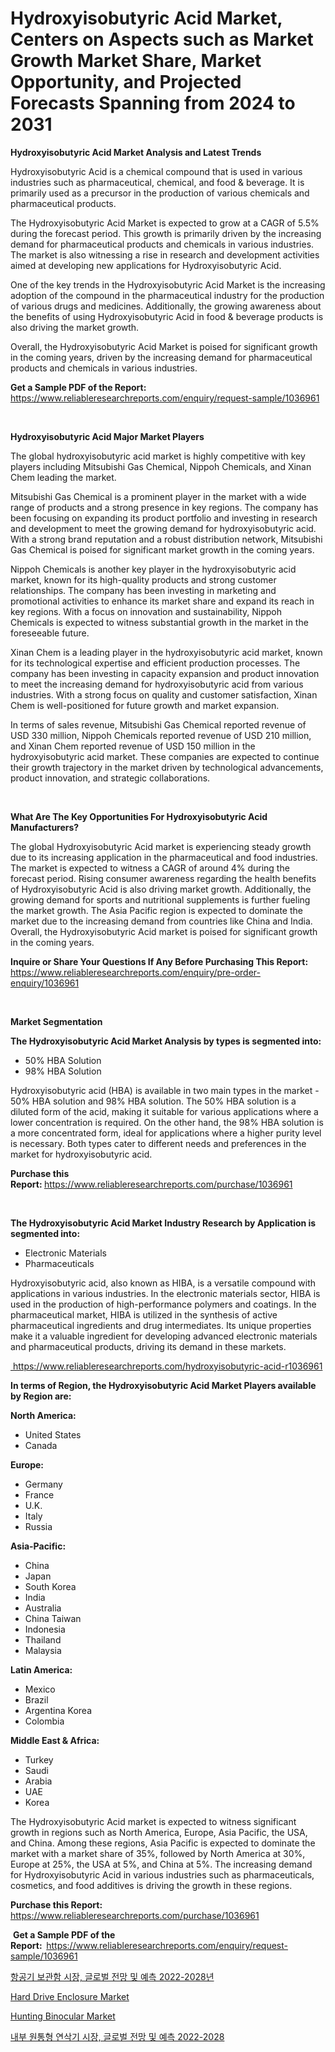 <p><h1>Hydroxyisobutyric Acid Market, Centers on Aspects such as Market Growth Market Share, Market Opportunity, and Projected Forecasts Spanning from 2024 to 2031</h1></p><p><strong>Hydroxyisobutyric Acid Market Analysis and Latest Trends</strong></p>
<p><p>Hydroxyisobutyric Acid is a chemical compound that is used in various industries such as pharmaceutical, chemical, and food & beverage. It is primarily used as a precursor in the production of various chemicals and pharmaceutical products.</p><p>The Hydroxyisobutyric Acid Market is expected to grow at a CAGR of 5.5% during the forecast period. This growth is primarily driven by the increasing demand for pharmaceutical products and chemicals in various industries. The market is also witnessing a rise in research and development activities aimed at developing new applications for Hydroxyisobutyric Acid.</p><p>One of the key trends in the Hydroxyisobutyric Acid Market is the increasing adoption of the compound in the pharmaceutical industry for the production of various drugs and medicines. Additionally, the growing awareness about the benefits of using Hydroxyisobutyric Acid in food & beverage products is also driving the market growth.</p><p>Overall, the Hydroxyisobutyric Acid Market is poised for significant growth in the coming years, driven by the increasing demand for pharmaceutical products and chemicals in various industries.</p></p>
<p><strong>Get a Sample PDF of the Report:&nbsp;</strong> <a href="https://www.reliableresearchreports.com/enquiry/request-sample/1036961">https://www.reliableresearchreports.com/enquiry/request-sample/1036961</a></p>
<p>&nbsp;</p>
<p><strong>Hydroxyisobutyric Acid Major Market Players</strong></p>
<p><p>The global hydroxyisobutyric acid market is highly competitive with key players including Mitsubishi Gas Chemical, Nippoh Chemicals, and Xinan Chem leading the market. </p><p>Mitsubishi Gas Chemical is a prominent player in the market with a wide range of products and a strong presence in key regions. The company has been focusing on expanding its product portfolio and investing in research and development to meet the growing demand for hydroxyisobutyric acid. With a strong brand reputation and a robust distribution network, Mitsubishi Gas Chemical is poised for significant market growth in the coming years.</p><p>Nippoh Chemicals is another key player in the hydroxyisobutyric acid market, known for its high-quality products and strong customer relationships. The company has been investing in marketing and promotional activities to enhance its market share and expand its reach in key regions. With a focus on innovation and sustainability, Nippoh Chemicals is expected to witness substantial growth in the market in the foreseeable future.</p><p>Xinan Chem is a leading player in the hydroxyisobutyric acid market, known for its technological expertise and efficient production processes. The company has been investing in capacity expansion and product innovation to meet the increasing demand for hydroxyisobutyric acid from various industries. With a strong focus on quality and customer satisfaction, Xinan Chem is well-positioned for future growth and market expansion.</p><p>In terms of sales revenue, Mitsubishi Gas Chemical reported revenue of USD 330 million, Nippoh Chemicals reported revenue of USD 210 million, and Xinan Chem reported revenue of USD 150 million in the hydroxyisobutyric acid market. These companies are expected to continue their growth trajectory in the market driven by technological advancements, product innovation, and strategic collaborations.</p></p>
<p>&nbsp;</p>
<p><strong>What Are The Key Opportunities For Hydroxyisobutyric Acid Manufacturers?</strong></p>
<p><p>The global Hydroxyisobutyric Acid market is experiencing steady growth due to its increasing application in the pharmaceutical and food industries. The market is expected to witness a CAGR of around 4% during the forecast period. Rising consumer awareness regarding the health benefits of Hydroxyisobutyric Acid is also driving market growth. Additionally, the growing demand for sports and nutritional supplements is further fueling the market growth. The Asia Pacific region is expected to dominate the market due to the increasing demand from countries like China and India. Overall, the Hydroxyisobutyric Acid market is poised for significant growth in the coming years.</p></p>
<p><strong>Inquire or Share Your Questions If Any Before Purchasing This Report:</strong> <a href="https://www.reliableresearchreports.com/enquiry/pre-order-enquiry/1036961">https://www.reliableresearchreports.com/enquiry/pre-order-enquiry/1036961</a></p>
<p>&nbsp;</p>
<p><strong>Market Segmentation</strong></p>
<p><strong>The Hydroxyisobutyric Acid Market Analysis by types is segmented into:</strong></p>
<p><ul><li>50% HBA Solution</li><li>98% HBA Solution</li></ul></p>
<p><p>Hydroxyisobutyric acid (HBA) is available in two main types in the market - 50% HBA solution and 98% HBA solution. The 50% HBA solution is a diluted form of the acid, making it suitable for various applications where a lower concentration is required. On the other hand, the 98% HBA solution is a more concentrated form, ideal for applications where a higher purity level is necessary. Both types cater to different needs and preferences in the market for hydroxyisobutyric acid.</p></p>
<p><strong>Purchase this Report:&nbsp;</strong><a href="https://www.reliableresearchreports.com/purchase/1036961">https://www.reliableresearchreports.com/purchase/1036961</a></p>
<p>&nbsp;</p>
<p><strong>The Hydroxyisobutyric Acid Market Industry Research by Application is segmented into:</strong></p>
<p><ul><li>Electronic Materials</li><li>Pharmaceuticals</li></ul></p>
<p><p>Hydroxyisobutyric acid, also known as HIBA, is a versatile compound with applications in various industries. In the electronic materials sector, HIBA is used in the production of high-performance polymers and coatings. In the pharmaceutical market, HIBA is utilized in the synthesis of active pharmaceutical ingredients and drug intermediates. Its unique properties make it a valuable ingredient for developing advanced electronic materials and pharmaceutical products, driving its demand in these markets.</p></p>
<p><a href="https://www.reliableresearchreports.com/hydroxyisobutyric-acid-r1036961">&nbsp;https://www.reliableresearchreports.com/hydroxyisobutyric-acid-r1036961</a></p>
<p><strong>In terms of Region, the Hydroxyisobutyric Acid Market Players available by Region are:</strong></p>
<p>
    <p> <strong> North America: </strong>
        <ul>
            <li>United States</li>
            <li>Canada</li>
        </ul>
        </p> 
    <p> <strong> Europe: </strong>
        <ul>
            <li>Germany</li>
            <li>France</li>
            <li>U.K.</li>
            <li>Italy</li>
            <li>Russia</li>
        </ul>
        </p> 
    <p> <strong> Asia-Pacific: </strong>
        <ul>
            <li>China</li>
            <li>Japan</li>
            <li>South Korea</li>
            <li>India</li>
            <li>Australia</li>
            <li>China Taiwan</li>
            <li>Indonesia</li>
            <li>Thailand</li>
            <li>Malaysia</li>
        </ul>
        </p> 
    <p> <strong> Latin America: </strong>
        <ul>
            <li>Mexico</li>
            <li>Brazil</li>
            <li>Argentina Korea</li>
            <li>Colombia</li>
        </ul>
        </p> 
    <p> <strong> Middle East & Africa: </strong>
        <ul>
            <li>Turkey</li>
            <li>Saudi</li>
            <li>Arabia</li>
            <li>UAE</li>
            <li>Korea</li>
        </ul>
    </p>
    </p>
<p><p>The Hydroxyisobutyric Acid market is expected to witness significant growth in regions such as North America, Europe, Asia Pacific, the USA, and China. Among these regions, Asia Pacific is expected to dominate the market with a market share of 35%, followed by North America at 30%, Europe at 25%, the USA at 5%, and China at 5%. The increasing demand for Hydroxyisobutyric Acid in various industries such as pharmaceuticals, cosmetics, and food additives is driving the growth in these regions.</p></p>
<p><strong>Purchase this Report: </strong><a href="https://www.reliableresearchreports.com/purchase/1036961">https://www.reliableresearchreports.com/purchase/1036961</a></p>
<p>&nbsp;<strong>Get a Sample PDF of the Report:&nbsp;&nbsp;</strong><a href="https://www.reliableresearchreports.com/enquiry/request-sample/1036961">https://www.reliableresearchreports.com/enquiry/request-sample/1036961</a></p>
<p><strong></strong></p>
<p><p><a href="https://github.com/fernandotryO5lson96765/Market-Research-Report-List-2/blob/main/9847827131335.md">항공기 보관함 시장, 글로벌 전망 및 예측 2022-2028년</a></p><p><a href="https://github.com/khadijahesham19/Market-Research-Report-List-1/blob/main/hard-drive-enclosure-market.md">Hard Drive Enclosure Market</a></p><p><a href="https://github.com/suitykhatun12/Market-Research-Report-List-1/blob/main/hunting-binocular-market.md">Hunting Binocular Market</a></p><p><a href="https://github.com/JosefaRice/Market-Research-Report-List-1/blob/main/6523389131336.md">내부 원통형 연삭기 시장, 글로벌 전망 및 예측 2022-2028</a></p></p>